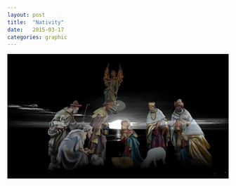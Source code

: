 ```yaml
---
layout: post
title:  "Nativity"
date:   2015-03-17
categories: graphic
---
```


<img src="/img/nativity.jpg" alt="user manual" class="img-responsive img-center">